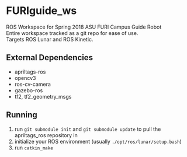 # FURIguide_ws
ROS Workspace for Spring 2018 ASU FURI Campus Guide Robot  
Entire workspace tracked as a git repo for ease of use.  
Targets ROS Lunar and ROS Kinetic.

## External Dependencies
* apriltags-ros
* opencv3
* ros-cv-camera
* gazebo-ros
* tf2, tf2_geometry_msgs

## Running
1. run `git submodule init` and `git submodule update` to pull the apriltags_ros repository in
2. initialize your ROS environment (usually `./opt/ros/lunar/setup.bash`)
3. run `catkin_make`
